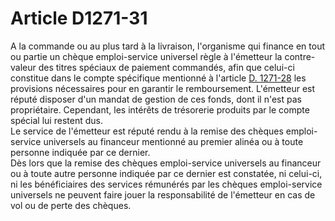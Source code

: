 # Article D1271-31

  
A la commande ou au plus tard à la livraison, l'organisme qui finance en tout ou partie un chèque emploi-service universel règle à l'émetteur la contre-valeur des titres spéciaux de paiement commandés, afin que celui-ci constitue dans le compte spécifique mentionné à l'article [D. 1271-28][1] les provisions nécessaires pour en garantir le remboursement. L'émetteur est réputé disposer d'un mandat de gestion de ces fonds, dont il n'est pas propriétaire. Cependant, les intérêts de trésorerie produits par le compte spécial lui restent dus.   
Le service de l'émetteur est réputé rendu à la remise des chèques emploi-service universels au financeur mentionné au premier alinéa ou à toute personne indiquée par ce dernier.   
Dès lors que la remise des chèques emploi-service universels au financeur ou à toute autre personne indiquée par ce dernier est constatée, ni celui-ci, ni les bénéficiaires des services rémunérés par les chèques emploi-service universels ne peuvent faire jouer la responsabilité de l'émetteur en cas de vol ou de perte des chèques.

 [1]: /affichCodeArticle.do?cidTexte=LEGITEXT000006072050&idArticle=LEGIARTI000018483892&dateTexte=&categorieLien=cid